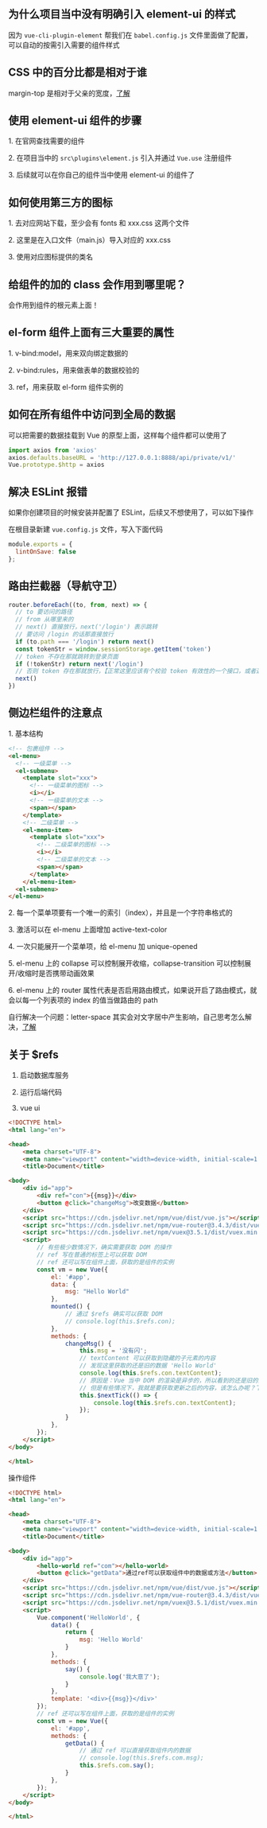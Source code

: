## 为什么项目当中没有明确引入 element-ui 的样式

因为 `vue-cli-plugin-element` 帮我们在 `babel.config.js` 文件里面做了配置，可以自动的按需引入需要的组件样式

## CSS 中的百分比都是相对于谁

margin-top 是相对于父亲的宽度，[了解](https://www.zhihu.com/question/36079531)

## 使用 element-ui 组件的步骤

1\. 在官网查找需要的组件

2\. 在项目当中的 `src\plugins\element.js` 引入并通过 `Vue.use` 注册组件

3\. 后续就可以在你自己的组件当中使用 element-ui 的组件了

## 如何使用第三方的图标

1\. 去对应网站下载，至少会有 fonts 和 xxx.css 这两个文件

2\. 这里是在入口文件（main.js）导入对应的 xxx.css

3\. 使用对应图标提供的类名

## 给组件的加的 class 会作用到哪里呢？

会作用到组件的根元素上面！

## el-form 组件上面有三大重要的属性

1\. v-bind:model，用来双向绑定数据的

2\. v-bind:rules，用来做表单的数据校验的

3\. ref，用来获取 el-form 组件实例的

## 如何在所有组件中访问到全局的数据

可以把需要的数据挂载到 Vue 的原型上面，这样每个组件都可以使用了

```js
import axios from 'axios'
axios.defaults.baseURL = 'http://127.0.0.1:8888/api/private/v1/'
Vue.prototype.$http = axios
```

## 解决 ESLint 报错

如果你创建项目的时候安装并配置了 ESLint，后续又不想使用了，可以如下操作

在根目录新建 `vue.config.js` 文件，写入下面代码

```js
module.exports = {
  lintOnSave: false
};
```

## 路由拦截器（导航守卫）

```js
router.beforeEach((to, from, next) => {
  // to 要访问的路径
  // from 从哪里来的
  // next() 直接放行，next('/login') 表示跳转
  // 要访问 /login 的话那直接放行
  if (to.path === '/login') return next()
  const tokenStr = window.sessionStorage.getItem('token')
  // token 不存在那就跳转到登录页面
  if (!tokenStr) return next('/login')
  // 否则 token 存在那就放行，【正常这里应该有个校验 token 有效性的一个接口，或者通过后续的响应拦截器去做】
  next()
})
```

## 侧边栏组件的注意点

1\. 基本结构

```html
<!-- 包裹组件 -->
<el-menu>
  <!-- 一级菜单 -->
  <el-submenu>
    <template slot="xxx">
      <!-- 一级菜单的图标 -->
      <i></i>
      <!-- 一级菜单的文本 -->
      <span></span>
    </template>
    <!-- 二级菜单 -->
    <el-menu-item>
      <template slot="xxx">
        <!-- 二级菜单的图标 -->
        <i></i>
        <!-- 二级菜单的文本 -->
        <span></span>
      </template>
    </el-menu-item>
  <el-submenu>
</el-menu>
```

2\. 每一个菜单项要有一个唯一的索引（index），并且是一个字符串格式的

3\. 激活可以在 el-menu 上面增加 active-text-color

4\. 一次只能展开一个菜单项，给 el-menu 加 unique-opened

5\. el-menu 上的 collapse 可以控制展开收缩，collapse-transition 可以控制展开/收缩时是否携带动画效果

6\. el-menu 上的 router 属性代表是否启用路由模式，如果说开启了路由模式，就会以每一个列表项的 index 的值当做路由的 path

自行解决一个问题：letter-space 其实会对文字居中产生影响，自己思考怎么解决，[了解](https://developer.mozilla.org/zh-CN/docs/Web/CSS/::first-letter)

## 关于 $refs

1. 启动数据库服务

2. 运行后端代码

3. vue ui

```html
<!DOCTYPE html>
<html lang="en">

<head>
    <meta charset="UTF-8">
    <meta name="viewport" content="width=device-width, initial-scale=1.0">
    <title>Document</title>

<body>
    <div id="app">
        <div ref="con">{{msg}}</div>
        <button @click="changeMsg">改变数据</button>
    </div>
    <script src="https://cdn.jsdelivr.net/npm/vue/dist/vue.js"></script>
    <script src="https://cdn.jsdelivr.net/npm/vue-router@3.4.3/dist/vue-router.min.js"></script>
    <script src="https://cdn.jsdelivr.net/npm/vuex@3.5.1/dist/vuex.min.js"></script>
    <script>
        // 有些极少数情况下，确实需要获取 DOM 的操作
        // ref 写在普通的标签上可以获取 DOM
        // ref 还可以写在组件上面，获取的是组件的实例
        const vm = new Vue({
            el: '#app',
            data: {
                msg: "Hello World"
            },
            mounted() {
                // 通过 $refs 确实可以获取 DOM
                // console.log(this.$refs.con);
            },
            methods: {
                changeMsg() {
                    this.msg = '没有闪';
                    // textContent 可以获取到隐藏的子元素的内容
                    // 发现这里获取的还是旧的数据 'Hello World'
                    console.log(this.$refs.con.textContent);
                    // 原因是：Vue 当中 DOM 的渲染是异步的，所以看到的还是旧的内容
                    // 但是有些情况下，我就是要获取更新之后的内容，该怎么办呢？下面是解决方案
                    this.$nextTick(() => {
                        console.log(this.$refs.con.textContent);
                    });
                }
            },
        });
    </script>
</body>

</html>
```

操作组件

```html
<!DOCTYPE html>
<html lang="en">

<head>
    <meta charset="UTF-8">
    <meta name="viewport" content="width=device-width, initial-scale=1.0">
    <title>Document</title>

<body>
    <div id="app">
        <hello-world ref="com"></hello-world>
        <button @click="getData">通过ref可以获取组件中的数据或方法</button>
    </div>
    <script src="https://cdn.jsdelivr.net/npm/vue/dist/vue.js"></script>
    <script src="https://cdn.jsdelivr.net/npm/vue-router@3.4.3/dist/vue-router.min.js"></script>
    <script src="https://cdn.jsdelivr.net/npm/vuex@3.5.1/dist/vuex.min.js"></script>
    <script>
        Vue.component('HelloWorld', {
            data() {
                return {
                    msg: 'Hello World'
                }
            },
            methods: {
                say() {
                    console.log('我大意了');
                }
            },
            template: '<div>{{msg}}</div>'
        });
        // ref 还可以写在组件上面，获取的是组件的实例
        const vm = new Vue({
            el: '#app',
            methods: {
                getData() {
                    // 通过 ref 可以直接获取组件内的数据
                    // console.log(this.$refs.com.msg);
                    this.$refs.com.say();
                }
            },
        });
    </script>
</body>

</html>
```